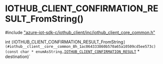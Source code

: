 # IOTHUB_CLIENT_CONFIRMATION_RESULT_FromString()

\#include ["azure-iot-sdk-c/iothub_client/inc/iothub_client_core_common.h"](../iot-c-ref-iothub-client-core-common-h.md)  

int `[`IOTHUB_CLIENT_CONFIRMATION_RESULT_FromString`](#iothub__client__core__common_8h_1ac064333860b570a65a10509cd5ee573c)(const char * enumAsString,`[`IOTHUB_CLIENT_CONFIRMATION_RESULT`](#iothub__client__core__common_8h_1aa0c6495a861b8b9043f32e54a4c580e0) * destination)`

